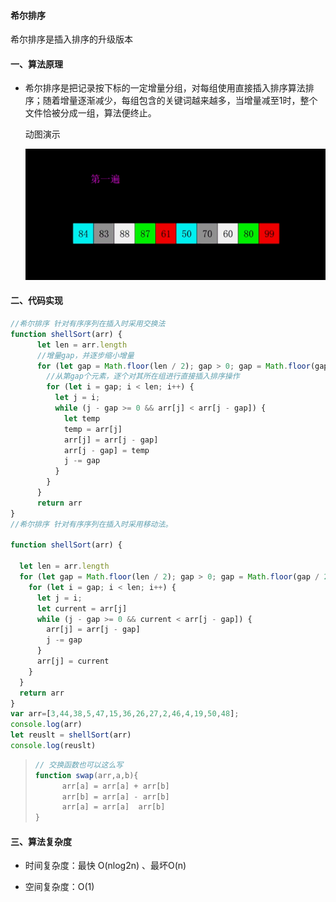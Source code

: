 #### 希尔排序

希尔排序是插入排序的升级版本

#### 一、算法原理

- 希尔排序是把记录按下标的一定增量分组，对每组使用直接插入排序算法排序；随着增量逐渐减少，每组包含的关键词越来越多，当增量减至1时，整个文件恰被分成一组，算法便终止。

  动图演示

  ![shellSort](../../../image/shellSort.gif)

#### 二、代码实现

```javascript
//希尔排序 针对有序序列在插入时采用交换法
function shellSort(arr) {
      let len = arr.length
      //增量gap，并逐步缩小增量
      for (let gap = Math.floor(len / 2); gap > 0; gap = Math.floor(gap / 2)) {
        //从第gap个元素，逐个对其所在组进行直接插入排序操作
        for (let i = gap; i < len; i++) {
          let j = i;  
          while (j - gap >= 0 && arr[j] < arr[j - gap]) {
            let temp
            temp = arr[j]
            arr[j] = arr[j - gap]
            arr[j - gap] = temp
            j -= gap
          }
        }
      }
      return arr
}
//希尔排序 针对有序序列在插入时采用移动法。

function shellSort(arr) {

  let len = arr.length
  for (let gap = Math.floor(len / 2); gap > 0; gap = Math.floor(gap / 2)) {
    for (let i = gap; i < len; i++) {
      let j = i;
      let current = arr[j]
      while (j - gap >= 0 && current < arr[j - gap]) {
        arr[j] = arr[j - gap]
        j -= gap
      }
      arr[j] = current
    }
  }
  return arr
}
var arr=[3,44,38,5,47,15,36,26,27,2,46,4,19,50,48];
console.log(arr)
let reuslt = shellSort(arr)
console.log(reuslt)
```

> ```javascript
> // 交换函数也可以这么写
> function swap(arr,a,b){
>   	arr[a] = arr[a] + arr[b]
>   	arr[b] = arr[a] - arr[b]
>   	arr[a] = arr[a]  arr[b]
> }
> ```
>
> 

#### 三、算法复杂度

- 时间复杂度：最快 O(nlog2n) 、最坏O(n)

- 空间复杂度：O(1)

